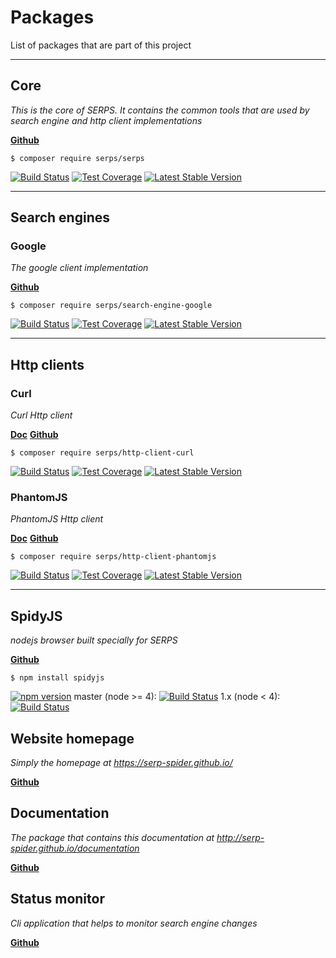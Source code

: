 Packages
========

List of packages that are part of this project

---

## Core

*This is the core of SERPS. It contains the common tools that are used by search engine and http client implementations*
 
[**<i class="fa fa-github-alt"></i> Github**](https://github.com/serp-spider/core)

``$ composer require serps/serps``

[<img class="frameless-image" alt="Build Status" src="https://travis-ci.org/serp-spider/core.svg?branch=master"/>](https://travis-ci.org/serp-spider/core)
[<img class="frameless-image" alt="Test Coverage" src="https://codeclimate.com/github/serp-spider/core/badges/coverage.svg" />](https://codeclimate.com/github/serp-spider/core/coverage)
[<img class="frameless-image" alt="Latest Stable Version" src="https://poser.pugx.org/serps/core/version" />](https://packagist.org/packages/serps/core)


---

## Search engines

### Google

*The google client implementation*

[**<i class="fa fa-github-alt"></i> Github**](https://github.com/serp-spider/search-engine-google)

``$ composer require serps/search-engine-google``

[<img class="frameless-image" alt="Build Status" src="https://travis-ci.org/serp-spider/search-engine-google.svg?branch=master"/>](https://travis-ci.org/serp-spider/search-engine-google)
[<img class="frameless-image" alt="Test Coverage" src="https://codeclimate.com/github/serp-spider/search-engine-google/badges/coverage.svg" />](https://codeclimate.com/github/serp-spider/search-engine-google/coverage)
[<img class="frameless-image" alt="Latest Stable Version" src="https://poser.pugx.org/serps/search-engine-google/version" />](https://packagist.org/packages/serps/search-engine-google)

---

## Http clients

### Curl

*Curl Http client*


[**<i class="fa fa-book"></i> Doc**](/http-client/curl.md)
[**<i class="fa fa-github-alt"></i> Github**](https://github.com/serp-spider/http-client-curl)

``$ composer require serps/http-client-curl``

[<img class="frameless-image" alt="Build Status" src="https://travis-ci.org/serp-spider/http-client-curl.svg?branch=master"/>](https://travis-ci.org/serp-spider/http-client-curl)
[<img class="frameless-image" alt="Test Coverage" src="https://codeclimate.com/github/serp-spider/http-client-curl/badges/coverage.svg" />](https://codeclimate.com/github/serp-spider/http-client-curl/coverage)
[<img class="frameless-image" alt="Latest Stable Version" src="https://poser.pugx.org/serps/http-client-curl/version" />](https://packagist.org/packages/serps/http-client-curl)

### PhantomJS

*PhantomJS Http client*

[**<i class="fa fa-book"></i> Doc**](/http-client/phantomJS.md)
[**<i class="fa fa-github-alt"></i> Github**](https://github.com/serp-spider/http-client-phantomjs)

``$ composer require serps/http-client-phantomjs``


[<img class="frameless-image" alt="Build Status" src="https://travis-ci.org/serp-spider/http-client-phantomjs.svg?branch=master"/>](https://travis-ci.org/serp-spider/http-client-phantomjs)
[<img class="frameless-image" alt="Test Coverage" src="https://codeclimate.com/github/serp-spider/http-client-phantomjs/badges/coverage.svg" />](https://codeclimate.com/github/serp-spider/http-client-phantomjs/coverage)
[<img class="frameless-image" alt="Latest Stable Version" src="https://poser.pugx.org/serps/http-client-phantomjs/version" />](https://packagist.org/packages/serps/http-client-phantomjs)


---


## SpidyJS

*nodejs browser built specially for SERPS*

[**<i class="fa fa-github-alt"></i> Github**](https://github.com/serp-spider/spidyjs)

``$ npm install spidyjs``


[<img class="frameless-image" alt="npm version" src="https://badge.fury.io/js/spidy.svg"/>](https://badge.fury.io/js/spidy)
master (node >= 4):
[<img class="frameless-image" alt="Build Status" src="https://travis-ci.org/serp-spider/spidyjs.svg?branch=master"/>](https://travis-ci.org/serp-spider/spidyjs)
1.x (node < 4):
[<img class="frameless-image" alt="Build Status" src="https://travis-ci.org/serp-spider/spidyjs.svg?branch=1.x"/>](https://travis-ci.org/serp-spider/spidyjs)

## Website homepage

*Simply the homepage at https://serp-spider.github.io/*

[**<i class="fa fa-github-alt"></i> Github**](https://github.com/serp-spider/serp-spider.github.io)


## Documentation

*The package that contains this documentation at http://serp-spider.github.io/documentation*

[**<i class="fa fa-github-alt"></i> Github**](https://github.com/serp-spider/documentation)


## Status monitor

*Cli application that helps to monitor search engine changes*

[**<i class="fa fa-github-alt"></i> Github**](https://github.com/serp-spider/status-monitor)
